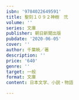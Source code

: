 ```yaml
---
isbn: '9784022649591'
title: 聖刻１０９２神樹　弐
volume: ''
series: 文庫
publisher: 朝日新聞出版
pubdate: '2020-06-05'
cover: ''
author: 千葉暁／著
description: ''
price: '640'
genre: ''
target: 一般
format: 文庫
content: 日本文学、小説・物語

---
```


